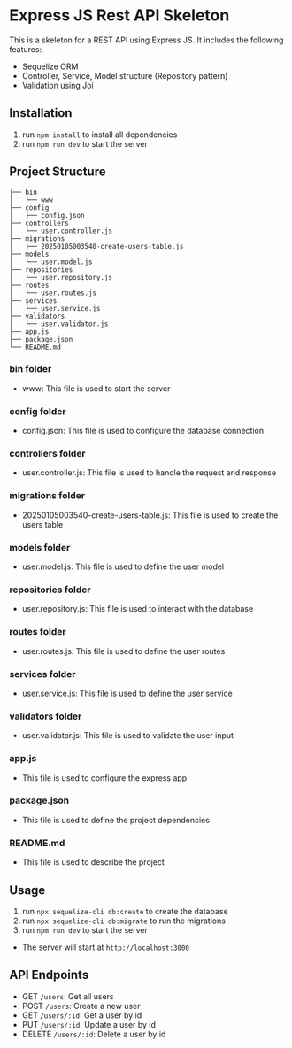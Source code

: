 # Express JS Rest API Skeleton

This is a skeleton for a REST API using Express JS. It includes the following features:
* Sequelize ORM
* Controller, Service, Model structure (Repository pattern)
* Validation using Joi


## Installation

1. run `npm install` to install all dependencies
2. run `npm run dev` to start the server

## Project Structure

```
├── bin
│   └── www
├── config
│   ├── config.json
├── controllers
│   └── user.controller.js
├── migrations
│   ├── 20250105003540-create-users-table.js
├── models
│   └── user.model.js
├── repositories
│   └── user.repository.js
├── routes
│   └── user.routes.js
├── services
│   └── user.service.js
├── validators
│   └── user.validator.js
├── app.js
├── package.json
└── README.md
```

### bin folder
* www: This file is used to start the server

### config folder
* config.json: This file is used to configure the database connection

### controllers folder
* user.controller.js: This file is used to handle the request and response

### migrations folder
* 20250105003540-create-users-table.js: This file is used to create the users table

### models folder
* user.model.js: This file is used to define the user model

### repositories folder
* user.repository.js: This file is used to interact with the database

### routes folder
* user.routes.js: This file is used to define the user routes

### services folder
* user.service.js: This file is used to define the user service

### validators folder
* user.validator.js: This file is used to validate the user input

### app.js
* This file is used to configure the express app

### package.json
* This file is used to define the project dependencies

### README.md
* This file is used to describe the project

## Usage

1. run `npx sequelize-cli db:create` to create the database
2. run `npx sequelize-cli db:migrate` to run the migrations
3. run `npm run dev` to start the server
* The server will start at `http://localhost:3000`

## API Endpoints
* GET `/users`: Get all users
* POST `/users`: Create a new user
* GET `/users/:id`: Get a user by id
* PUT `/users/:id`: Update a user by id
* DELETE `/users/:id`: Delete a user by id

